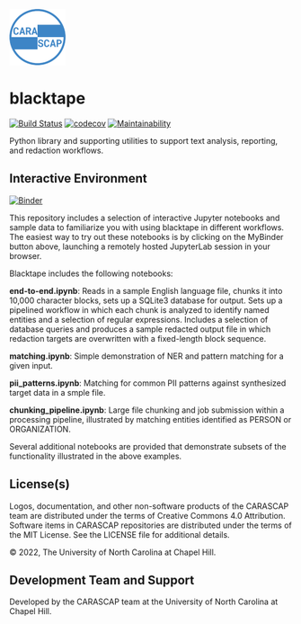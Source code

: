 ![Logo](https://github.com/carascap/carascap.github.io/blob/main/images/carascap-100x100.png)

# blacktape

[![Build Status](https://github.com/carascap/blacktape/actions/workflows/test_suite.yml/badge.svg?branch=main)](https://github.com/carascap/blacktape/actions/workflows/test_suite.yml?query=branch%3Amain)
[![codecov](https://codecov.io/gh/carascap/blacktape/branch/main/graph/badge.svg)](https://codecov.io/gh/carascap/blacktape)
[![Maintainability](https://api.codeclimate.com/v1/badges/4ccea04bc7bb591b6259/maintainability)](https://codeclimate.com/github/carascap/blacktape/maintainability)

Python library and supporting utilities to support text analysis, reporting, and redaction workflows.

## Interactive Environment

[![Binder](https://mybinder.org/badge_logo.svg)](https://mybinder.org/v2/gh/carascap/blacktape/main)

This repository includes a selection of interactive Jupyter notebooks and sample data to familiarize you with using blacktape in different workflows. The easiest way to try out these notebooks is by clicking on the MyBinder button above, launching a remotely hosted JupyterLab session in your browser.

Blacktape includes the following notebooks:

**end-to-end.ipynb**: Reads in a sample English language file, chunks it into 10,000 character blocks, sets up a SQLite3 database for output. Sets up a pipelined workflow in which each chunk is analyzed to identify named entities and a selection of regular expressions. Includes a selection of database queries and produces a sample redacted output file in which redaction targets are overwritten with a fixed-length block sequence.

**matching.ipynb**: Simple demonstration of NER and pattern matching for a given input.

**pii_patterns.ipynb**: Matching for common PII patterns against synthesized target data in a smple file.

**chunking_pipeline.ipynb**: Large file chunking and job submission within a processing pipeline, illustrated by matching entities identified as PERSON or ORGANIZATION.

Several additional notebooks are provided that demonstrate subsets of the functionality illustrated in the above examples.

## License(s)

Logos, documentation, and other non-software products of the CARASCAP team are distributed under the terms of Creative Commons 4.0 Attribution. Software items in CARASCAP repositories are distributed under the terms of the MIT License. See the LICENSE file for additional details.

&copy; 2022, The University of North Carolina at Chapel Hill.

## Development Team and Support

Developed by the CARASCAP team at the University of North Carolina at Chapel Hill.

